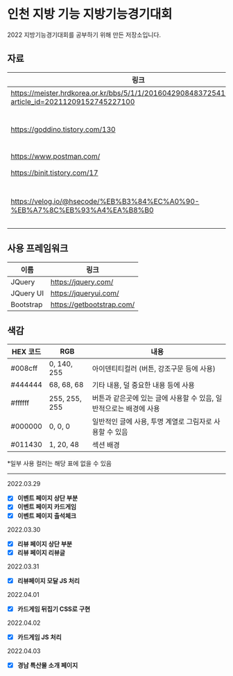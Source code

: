 # 인천 지방 기능 지방기능경기대회
2022 지방기능경기대회를 공부하기 위해 만든 저장소입니다.

## 자료
|링크|내용|
|---|---|
|https://meister.hrdkorea.or.kr/bbs/5/1/1/20160429084837254100_view.do?article_id=20211209152745227100|대회 과제 hwp|
|https://goddino.tistory.com/130|B모듈 이벤트(카드 찾기 게임1)|
|https://www.postman.com/|API|
|https://binit.tistory.com/17|postman 사용법|
|https://velog.io/@hsecode/%EB%B3%84%EC%A0%90-%EB%A7%8C%EB%93%A4%EA%B8%B0|B모듈 리뷰 페이지 모달 별점 만들기|

## 사용 프레임워크
|이름|링크|
|---|---|
|JQuery|https://jquery.com/|
|JQuery UI|https://jqueryui.com/|
|Bootstrap|https://getbootstrap.com/|


## 색감

| HEX 코드 | RGB | 내용 |
|---|---|---|
|#008cff|0, 140, 255|아이덴티티컬러 (버튼, 강조구문 등에 사용)|
|#444444|68, 68, 68|기타 내용, 덜 중요한 내용 등에 사용|
|#ffffff|255, 255, 255|버튼과 같은곳에 있는 글에 사용할 수 있음, 일반적으로는 배경에 사용|
|#000000|0, 0, 0|일반적인 글에 사용, 투명 계열로 그림자로 사용할 수 있음|
|#011430|1, 20, 48|섹션 배경|


*일부 사용 컬러는 해당 표에 없을 수 있음

---

2022.03.29
- [x] **이벤트 페이지 상단 부분**
- [x] **이벤트 페이지 카드게임**
- [x] **이벤트 페이지 출석체크**

2022.03.30
- [x] **리뷰 페이지 상단 부분**
- [x] **리뷰 페이지 리뷰글**

2022.03.31
- [x] **리뷰페이지 모달 JS 처리**

2022.04.01
- [x] **카드게임 뒤집기 CSS로 구현**

2022.04.02
- [x] **카드게임 JS 처리**

2022.04.03
- [x] **경남 특산물 소개 페이지**
